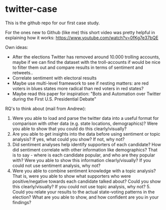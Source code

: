 # twitter-case

This is the github repo for our first case study.

For the ones new to Github (like me) this short video was pretty helpful in explaining how it works: https://www.youtube.com/watch?v=0fKg7e37bQE

Own ideas:
- After the elections Twitter has removed around 10.000 trolling accounts, maybe if we can find the dataset with the troll-accounts if would be nice to filter them out and compare results in terms of sentiment and retweets..
- Correlate sentiment with electoral results
- Maybe use multi-level framework to see if nesting matters: are red voters in blues states more radical than red voters in red states?
- Maybe read this paper for inspiration: "Bots and Automation over Twitter during the First U.S. Presidential Debate"

RQ's to think about (mail from Andrew): 

  1. Were you able to load and parse the twitter data into a useful format for comparison with other data (e.g. state locations, demographics)? Were you able to show that you could do this clearly/visually? 
  2. Are you able to get insights into the data before using sentiment or topic analysis? If yes, what could you show? If not, why not?  
  3. Did sentiment analyses help identify supporters of each candidate? How did sentiment correlate with other information like demographics? That is to say - where is each candidate popular, and who are they popular with?  Were you able to show this information clearly/visually? If you could not use sentiment analysis, why not?  
  4. Were you able to combine sentiment knowledge with a topic analysis?  That is, were you able to show what supporters who were positive/negative towards each candidate talked about? Could you show this clearly/visually? If you could not use topic analysis, why not?  5. Could you relate your results to the actual state-voting patterns in the election? What are you able to show, and how confident are you in your findings?
